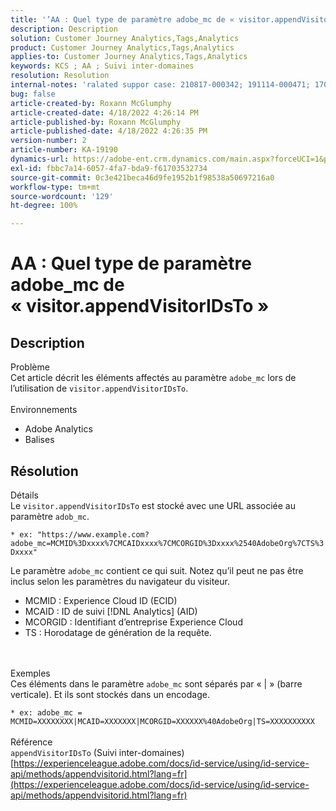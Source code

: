 ```yaml
---
title: '’AA : Quel type de paramètre adobe_mc de « visitor.appendVisitorIDsTo »'
description: Description
solution: Customer Journey Analytics,Tags,Analytics
product: Customer Journey Analytics,Tags,Analytics
applies-to: Customer Journey Analytics,Tags,Analytics
keywords: KCS ; AA ; Suivi inter-domaines
resolution: Resolution
internal-notes: 'ralated suppor case: 210817-000342; 191114-000471; 170123-000011; 220408-000014'
bug: false
article-created-by: Roxann McGlumphy
article-created-date: 4/18/2022 4:26:14 PM
article-published-by: Roxann McGlumphy
article-published-date: 4/18/2022 4:26:35 PM
version-number: 2
article-number: KA-19190
dynamics-url: https://adobe-ent.crm.dynamics.com/main.aspx?forceUCI=1&pagetype=entityrecord&etn=knowledgearticle&id=937d8042-34bf-ec11-983e-0022480abde0
exl-id: fbbc7a14-6057-4fa7-bda9-f61703532734
source-git-commit: 0c3e421beca46d9fe1952b1f98538a50697216a0
workflow-type: tm+mt
source-wordcount: '129'
ht-degree: 100%

---
```


# AA : Quel type de paramètre adobe_mc de « visitor.appendVisitorIDsTo »

## Description

Problème<br>
Cet article décrit les éléments affectés au paramètre `adobe_mc` lors de l’utilisation de `visitor.appendVisitorIDsTo`.
<br><br>Environnements<br>
- Adobe Analytics
- Balises



## Résolution

Détails<br>
Le `visitor.appendVisitorIDsTo` est stocké avec une URL associée au paramètre `adob_mc`.

`* ex: "https://www.example.com?adobe_mc=MCMID%3Dxxxx%7CMCAIDxxxx%7CMCORGID%3Dxxxx%2540AdobeOrg%7CTS%3Dxxxx"`

Le paramètre `adobe_mc` contient ce qui suit.
Notez qu’il peut ne pas être inclus selon les paramètres du navigateur du visiteur.

- MCMID : Experience Cloud ID (ECID)
- MCAID : ID de suivi [!DNL Analytics] (AID)
- MCORGID : Identifiant d’entreprise Experience Cloud
- TS : Horodatage de génération de la requête.

<br><br>Exemples<br>
Ces éléments dans le paramètre `adobe_mc` sont séparés par « | » (barre verticale). Et ils sont stockés dans un encodage.

`* ex: adobe_mc = MCMID=XXXXXXXX|MCAID=XXXXXXX|MCORGID=XXXXXX%40AdobeOrg|TS=XXXXXXXXXX`
<br><br>Référence<br>
`appendVisitorIDsTo` (Suivi inter-domaines)
[https://experienceleague.adobe.com/docs/id-service/using/id-service-api/methods/appendvisitorid.html?lang=fr](https://experienceleague.adobe.com/docs/id-service/using/id-service-api/methods/appendvisitorid.html?lang=fr)
